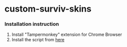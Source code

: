 # custom-surviv-skins

### Installation instruction 

  1. Install "Tampermonkey" extension for Chrome Browser
  2. Install the script from [here](https://github.com/notKaiAnderson/custom-surviv-skins/raw/master/custom-surviv-skins.user.js)
